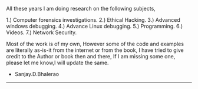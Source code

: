 
All these years I am doing research on the following subjects,

1.) Computer forensics investigations.
2.) Ethical Hacking.
3.) Advanced windows debugging.
4.) Advance Linux debugging.
5.) Programming.
6.) Videos.
7.) Network Security.

Most of the work is of my own, However some of the code and examples are
literally as-is-it from the internet or from the book, I have tried to give credit to the Author
or book then and there, If I am missing some one, please let me know,I will update the same. 
  

- Sanjay.D.Bhalerao





-----------------------------------------------------------------------------------




